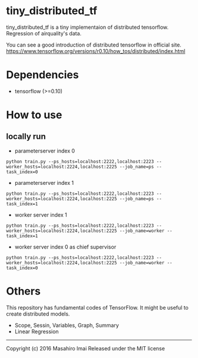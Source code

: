 # tiny_distributed_tf
tiny_distributed_tf is a tiny implementaion of distributed tensorflow. Regression of airquality's data. 

You can see a good introduction of distributed tensorflow in official site.  
https://www.tensorflow.org/versions/r0.10/how_tos/distributed/index.html

# Dependencies
- tensorflow (>=0.10)

# How to use
## locally run
- parameterserver index 0
```
python train.py --ps_hosts=localhost:2222,localhost:2223 --worker_hosts=localhost:2224,localhost:2225 --job_name=ps --task_index=0
```

- parameterserver index 1
```
python train.py --ps_hosts=localhost:2222,localhost:2223 --worker_hosts=localhost:2224,localhost:2225 --job_name=ps --task_index=1
```

- worker server index 1
```
python train.py --ps_hosts=localhost:2222,localhost:2223 --worker_hosts=localhost:2224,localhost:2225 --job_name=worker --task_index=1
```

- worker server index 0 as chief supervisor
```
python train.py --ps_hosts=localhost:2222,localhost:2223 --worker_hosts=localhost:2224,localhost:2225 --job_name=worker --task_index=0
```

# Others
This repository has fundamental codes of TensorFlow.
It might be useful to create distributed models.

- Scope, Sessin, Variables, Graph, Summary
- Linear Regression

---

Copyright (c) 2016 Masahiro Imai
Released under the MIT license
